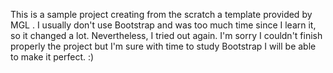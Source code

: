 This is a sample project creating from the scratch a template provided by MGL .
I usually don't use Bootstrap and was too much time since I learn it, so it changed a lot. Nevertheless, I tried out again. I'm sorry I couldn't finish properly the project but I'm sure with time to study Bootstrap I will be able to make it perfect. :)